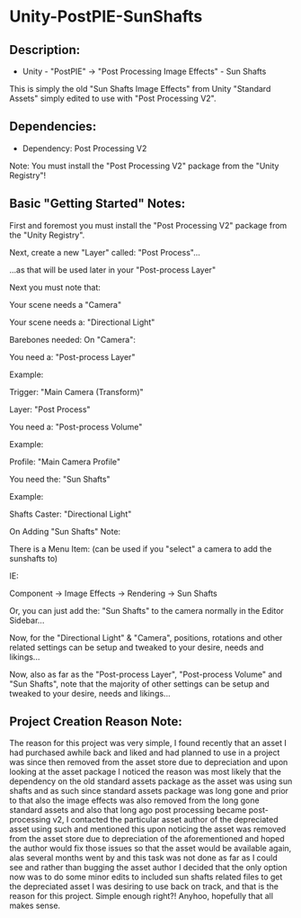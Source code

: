 # Unity-PostPIE-SunShafts
Description:
------------ 


* Unity - "PostPIE" -> "Post Processing Image Effects" - Sun Shafts

This is simply the old "Sun Shafts Image Effects" from Unity "Standard Assets" simply edited to use with "Post Processing V2".


Dependencies:
-------------


* Dependency: Post Processing V2


Note: You must install the "Post Processing V2" package from the "Unity Registry"!


Basic "Getting Started" Notes:
------------------------------


First and foremost you must install the "Post Processing V2" package from the "Unity Registry".


Next, create a new "Layer" called: "Post Process"...

...as that will be used later in your "Post-process Layer"


Next you must note that:


Your scene needs a "Camera"

Your scene needs a: "Directional Light"


Barebones needed: On "Camera":


You need a: "Post-process Layer"

Example:

Trigger: "Main Camera (Transform)"

Layer: "Post Process"


You need a: "Post-process Volume"

Example:

Profile: "Main Camera Profile"


You need the: "Sun Shafts"

Example:

Shafts Caster: "Directional Light"


On Adding "Sun Shafts" Note:


There is a Menu Item: (can be used if you "select" a camera to add the sunshafts to)


IE:

Component -> Image Effects -> Rendering -> Sun Shafts


Or, you can just add the: "Sun Shafts" to the camera normally in the Editor Sidebar...


Now, for the "Directional Light" & "Camera", positions, rotations and other related settings can be setup and tweaked to your desire, needs and likings...

Now, also as far as the "Post-process Layer", "Post-process Volume" and "Sun Shafts", note that the majority of other settings can be setup and tweaked to your desire, needs and likings...


Project Creation Reason Note: 
-----------------------------


The reason for this project was very simple, I found recently that an asset I had purchased awhile back and liked and had planned to use in a project was since then removed from the asset store due to depreciation and upon looking at the asset package I noticed the reason was most likely that the dependency on the old standard assets package as the asset was using sun shafts and as such since standard assets package was long gone and prior to that also the image effects was also removed from  the long gone standard assets and also that long ago post processing became post-processing v2, I contacted the particular asset author of the depreciated asset using such and mentioned this upon noticing the asset was removed from the asset store due to depreciation of the aforementioned and hoped the author would fix those issues so that the asset would be available again, alas several months went by and this task was not done as far as I could see and rather than bugging the asset author I decided that the only option now was to do some minor edits to included sun shafts related files to get the depreciated asset I was desiring to use back on track, and that is the reason for this project. Simple enough right?! Anyhoo, hopefully that all makes sense.

